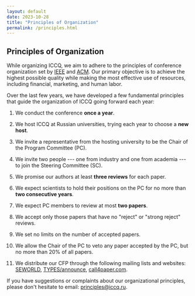 ```yaml
---
layout: default
date: 2023-10-28
title: "Principles of Organization"
permalink: /principles.html
---
```


## Principles of Organization

While organizing ICCQ, we aim to adhere to the principles of conference organization 
set by [IEEE](https://ieeemce.org/planning-basics/) and 
[ACM](https://www.acm.org/conferences). 
Our primary objective is to achieve the highest possible quality while 
making the most effective use of resources, including financial, marketing, and human labor. 

Over the last few years, we have developed a few fundamental principles 
that guide the organization of ICCQ going forward each year:

1. We conduct the conference **once a year**.

1. We host ICCQ at Russian universities, trying each year to choose a **new host**.

1. We invite a representative from the hosting university to be the Chair of the Program Committee (PC).

1. We invite two people --- one from industry and one from academia --- to join the Steering Committee (SC).

1. We promise our authors at least **three reviews** for each paper.

1. We expect scientists to hold their positions on the PC for no more than **two consecutive years**.

1. We expect PC members to review at most **two papers**.

1. We accept only those papers that have no "reject" or "strong reject" reviews.

1. We set no limits on the number of accepted papers.

1. We allow the Chair of the PC to veto any paper accepted by the PC, but no more than 20% of all papers.

1. We distribute our CFP through the following mailing lists and websites:
  [SEWORLD](https://sigsoft.org/resources/seworld.html),
  [TYPES/announce](https://lists.seas.upenn.edu/mailman/listinfo/types-announce),
  [call4paper.com](https://www.call4paper.com/).

If you have suggestions or complaints about our organizational principles, 
please don't hesitate to email: [principles@iccq.ru](mailto:principles@iccq.ru).
